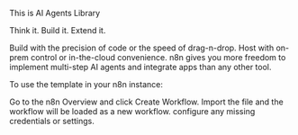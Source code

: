 This is AI Agents Library

Think it. Build it. Extend it.

Build with the precision of code or the speed of drag-n-drop. Host with on-prem control or in-the-cloud convenience. n8n gives you more freedom to implement multi-step AI agents and integrate apps than any other tool.

To use the template in your n8n instance:

Go to the n8n Overview and click Create Workflow. Import the file and the workflow will be loaded as a new workflow. configure any missing credentials or settings.
